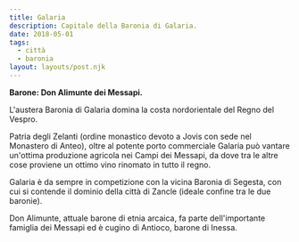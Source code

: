 ```yaml
---
title: Galaria
description: Capitale della Baronia di Galaria.
date: 2018-05-01
tags:
  - città
  - baronia
layout: layouts/post.njk
---
```


**Barone: Don Alimunte dei Messapi.**

L'austera Baronia di Galaria domina la costa nordorientale del Regno del Vespro.

Patria degli Zelanti (ordine monastico devoto a Jovis con sede nel Monastero di Anteo), oltre al potente porto commerciale Galaria può vantare un'ottima produzione agricola nei Campi dei Messapi, da dove tra le altre cose proviene un ottimo vino rinomato in tutto il regno.

Galaria è da sempre in competizione con la vicina Baronia di Segesta, con cui si contende il dominio della città di Zancle (ideale confine tra le due baronie).

Don Alimunte, attuale barone di etnia arcaica, fa parte dell'importante famiglia dei Messapi ed è cugino di Antioco, barone di Inessa.

